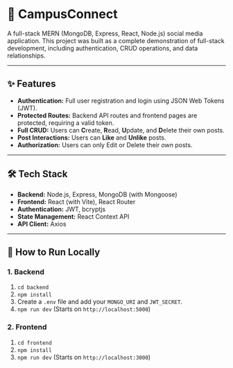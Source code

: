 # 🚀 CampusConnect

A full-stack MERN (MongoDB, Express, React, Node.js) social media application. This project was built as a complete demonstration of full-stack development, including authentication, CRUD operations, and data relationships.

---

## ✨ Features

* **Authentication:** Full user registration and login using JSON Web Tokens (JWT).
* **Protected Routes:** Backend API routes and frontend pages are protected, requiring a valid token.
* **Full CRUD:** Users can **C**reate, **R**ead, **U**pdate, and **D**elete their own posts.
* **Post Interactions:** Users can **Like** and **Unlike** posts.
* **Authorization:** Users can only Edit or Delete their *own* posts.

---

## 🛠 Tech Stack

* **Backend:** Node.js, Express, MongoDB (with Mongoose)
* **Frontend:** React (with Vite), React Router
* **Authentication:** JWT, bcryptjs
* **State Management:** React Context API
* **API Client:** Axios

---

## 🏃 How to Run Locally

### 1. Backend

1.  `cd backend`
2.  `npm install`
3.  Create a `.env` file and add your `MONGO_URI` and `JWT_SECRET`.
4.  `npm run dev` (Starts on `http://localhost:5000`)

### 2. Frontend

1.  `cd frontend`
2.  `npm install`
3.  `npm run dev` (Starts on `http://localhost:3000`)